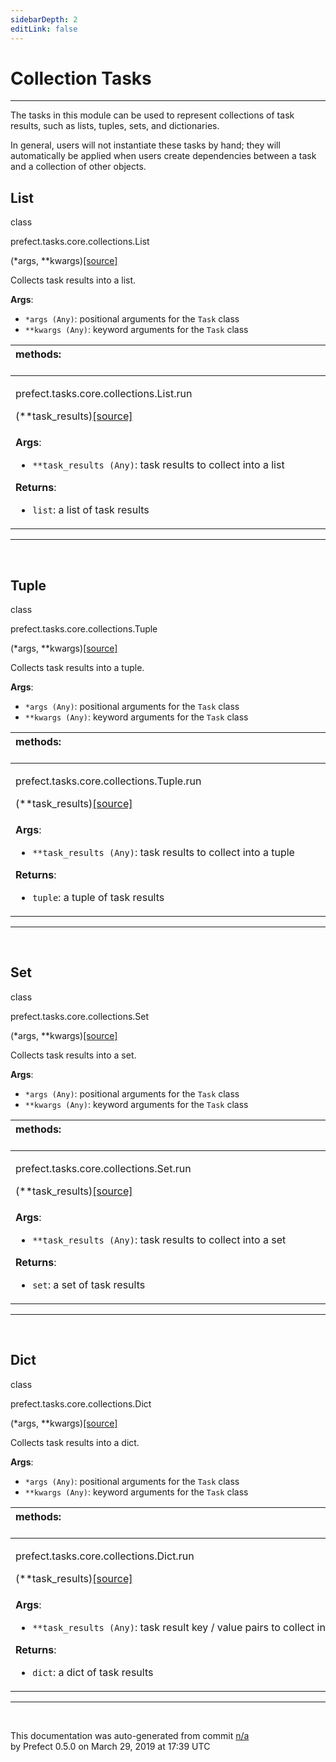 ```yaml
---
sidebarDepth: 2
editLink: false
---
```

# Collection Tasks
---
The tasks in this module can be used to represent collections of task results, such as
lists, tuples, sets, and dictionaries.

In general, users will not instantiate these tasks by hand; they will automatically be
applied when users create dependencies between a task and a collection of other objects.
 ## List
 <div class='class-sig' id='prefect-tasks-core-collections-list'><p class="prefect-sig">class </p><p class="prefect-class">prefect.tasks.core.collections.List</p>(*args, **kwargs)<span class="source"><a href="https://github.com/PrefectHQ/prefect/blob/master/src/prefect/tasks/core/collections.py#L52">[source]</a></span></div>

Collects task results into a list.

**Args**:     <ul class="args"><li class="args">`*args (Any)`: positional arguments for the `Task` class     </li><li class="args">`**kwargs (Any)`: keyword arguments for the `Task` class</li></ul>

|methods: &nbsp;&nbsp;&nbsp;&nbsp;&nbsp;&nbsp;&nbsp;&nbsp;&nbsp;&nbsp;&nbsp;&nbsp;&nbsp;&nbsp;&nbsp;&nbsp;&nbsp;&nbsp;&nbsp;&nbsp;&nbsp;&nbsp;&nbsp;&nbsp;&nbsp;&nbsp;&nbsp;&nbsp;&nbsp;&nbsp;&nbsp;&nbsp;&nbsp;&nbsp;&nbsp;&nbsp;&nbsp;&nbsp;&nbsp;&nbsp;&nbsp;&nbsp;&nbsp;&nbsp;&nbsp;&nbsp;&nbsp;&nbsp;&nbsp;&nbsp;&nbsp;&nbsp;&nbsp;&nbsp;&nbsp;&nbsp;&nbsp;&nbsp;&nbsp;&nbsp;&nbsp;&nbsp;&nbsp;&nbsp;&nbsp;&nbsp;&nbsp;&nbsp;&nbsp;&nbsp;&nbsp;&nbsp;&nbsp;&nbsp;&nbsp;&nbsp;&nbsp;&nbsp;&nbsp;&nbsp;&nbsp;&nbsp;&nbsp;&nbsp;&nbsp;&nbsp;&nbsp;&nbsp;&nbsp;&nbsp;&nbsp;&nbsp;&nbsp;&nbsp;&nbsp;&nbsp;&nbsp;&nbsp;&nbsp;&nbsp;&nbsp;&nbsp;&nbsp;&nbsp;&nbsp;&nbsp;&nbsp;&nbsp;&nbsp;&nbsp;&nbsp;&nbsp;&nbsp;&nbsp;&nbsp;&nbsp;&nbsp;&nbsp;&nbsp;&nbsp;&nbsp;&nbsp;&nbsp;&nbsp;&nbsp;&nbsp;&nbsp;&nbsp;&nbsp;&nbsp;&nbsp;&nbsp;&nbsp;&nbsp;&nbsp;&nbsp;&nbsp;&nbsp;&nbsp;&nbsp;&nbsp;&nbsp;&nbsp;&nbsp;&nbsp;&nbsp;&nbsp;&nbsp;&nbsp;&nbsp;|
|:----|
 | <div class='method-sig' id='prefect-tasks-core-collections-list-run'><p class="prefect-class">prefect.tasks.core.collections.List.run</p>(**task_results)<span class="source"><a href="https://github.com/PrefectHQ/prefect/blob/master/src/prefect/tasks/core/collections.py#L64">[source]</a></span></div>
<p class="methods">**Args**:     <ul class="args"><li class="args">`**task_results (Any)`: task results to collect into a list</li></ul>**Returns**:     <ul class="args"><li class="args">`list`: a list of task results</li></ul></p>|

---
<br>

 ## Tuple
 <div class='class-sig' id='prefect-tasks-core-collections-tuple'><p class="prefect-sig">class </p><p class="prefect-class">prefect.tasks.core.collections.Tuple</p>(*args, **kwargs)<span class="source"><a href="https://github.com/PrefectHQ/prefect/blob/master/src/prefect/tasks/core/collections.py#L75">[source]</a></span></div>

Collects task results into a tuple.

**Args**:     <ul class="args"><li class="args">`*args (Any)`: positional arguments for the `Task` class     </li><li class="args">`**kwargs (Any)`: keyword arguments for the `Task` class</li></ul>

|methods: &nbsp;&nbsp;&nbsp;&nbsp;&nbsp;&nbsp;&nbsp;&nbsp;&nbsp;&nbsp;&nbsp;&nbsp;&nbsp;&nbsp;&nbsp;&nbsp;&nbsp;&nbsp;&nbsp;&nbsp;&nbsp;&nbsp;&nbsp;&nbsp;&nbsp;&nbsp;&nbsp;&nbsp;&nbsp;&nbsp;&nbsp;&nbsp;&nbsp;&nbsp;&nbsp;&nbsp;&nbsp;&nbsp;&nbsp;&nbsp;&nbsp;&nbsp;&nbsp;&nbsp;&nbsp;&nbsp;&nbsp;&nbsp;&nbsp;&nbsp;&nbsp;&nbsp;&nbsp;&nbsp;&nbsp;&nbsp;&nbsp;&nbsp;&nbsp;&nbsp;&nbsp;&nbsp;&nbsp;&nbsp;&nbsp;&nbsp;&nbsp;&nbsp;&nbsp;&nbsp;&nbsp;&nbsp;&nbsp;&nbsp;&nbsp;&nbsp;&nbsp;&nbsp;&nbsp;&nbsp;&nbsp;&nbsp;&nbsp;&nbsp;&nbsp;&nbsp;&nbsp;&nbsp;&nbsp;&nbsp;&nbsp;&nbsp;&nbsp;&nbsp;&nbsp;&nbsp;&nbsp;&nbsp;&nbsp;&nbsp;&nbsp;&nbsp;&nbsp;&nbsp;&nbsp;&nbsp;&nbsp;&nbsp;&nbsp;&nbsp;&nbsp;&nbsp;&nbsp;&nbsp;&nbsp;&nbsp;&nbsp;&nbsp;&nbsp;&nbsp;&nbsp;&nbsp;&nbsp;&nbsp;&nbsp;&nbsp;&nbsp;&nbsp;&nbsp;&nbsp;&nbsp;&nbsp;&nbsp;&nbsp;&nbsp;&nbsp;&nbsp;&nbsp;&nbsp;&nbsp;&nbsp;&nbsp;&nbsp;&nbsp;&nbsp;&nbsp;&nbsp;&nbsp;&nbsp;&nbsp;|
|:----|
 | <div class='method-sig' id='prefect-tasks-core-collections-tuple-run'><p class="prefect-class">prefect.tasks.core.collections.Tuple.run</p>(**task_results)<span class="source"><a href="https://github.com/PrefectHQ/prefect/blob/master/src/prefect/tasks/core/collections.py#L87">[source]</a></span></div>
<p class="methods">**Args**:     <ul class="args"><li class="args">`**task_results (Any)`: task results to collect into a tuple</li></ul>**Returns**:     <ul class="args"><li class="args">`tuple`: a tuple of task results</li></ul></p>|

---
<br>

 ## Set
 <div class='class-sig' id='prefect-tasks-core-collections-set'><p class="prefect-sig">class </p><p class="prefect-class">prefect.tasks.core.collections.Set</p>(*args, **kwargs)<span class="source"><a href="https://github.com/PrefectHQ/prefect/blob/master/src/prefect/tasks/core/collections.py#L98">[source]</a></span></div>

Collects task results into a set.

**Args**:     <ul class="args"><li class="args">`*args (Any)`: positional arguments for the `Task` class     </li><li class="args">`**kwargs (Any)`: keyword arguments for the `Task` class</li></ul>

|methods: &nbsp;&nbsp;&nbsp;&nbsp;&nbsp;&nbsp;&nbsp;&nbsp;&nbsp;&nbsp;&nbsp;&nbsp;&nbsp;&nbsp;&nbsp;&nbsp;&nbsp;&nbsp;&nbsp;&nbsp;&nbsp;&nbsp;&nbsp;&nbsp;&nbsp;&nbsp;&nbsp;&nbsp;&nbsp;&nbsp;&nbsp;&nbsp;&nbsp;&nbsp;&nbsp;&nbsp;&nbsp;&nbsp;&nbsp;&nbsp;&nbsp;&nbsp;&nbsp;&nbsp;&nbsp;&nbsp;&nbsp;&nbsp;&nbsp;&nbsp;&nbsp;&nbsp;&nbsp;&nbsp;&nbsp;&nbsp;&nbsp;&nbsp;&nbsp;&nbsp;&nbsp;&nbsp;&nbsp;&nbsp;&nbsp;&nbsp;&nbsp;&nbsp;&nbsp;&nbsp;&nbsp;&nbsp;&nbsp;&nbsp;&nbsp;&nbsp;&nbsp;&nbsp;&nbsp;&nbsp;&nbsp;&nbsp;&nbsp;&nbsp;&nbsp;&nbsp;&nbsp;&nbsp;&nbsp;&nbsp;&nbsp;&nbsp;&nbsp;&nbsp;&nbsp;&nbsp;&nbsp;&nbsp;&nbsp;&nbsp;&nbsp;&nbsp;&nbsp;&nbsp;&nbsp;&nbsp;&nbsp;&nbsp;&nbsp;&nbsp;&nbsp;&nbsp;&nbsp;&nbsp;&nbsp;&nbsp;&nbsp;&nbsp;&nbsp;&nbsp;&nbsp;&nbsp;&nbsp;&nbsp;&nbsp;&nbsp;&nbsp;&nbsp;&nbsp;&nbsp;&nbsp;&nbsp;&nbsp;&nbsp;&nbsp;&nbsp;&nbsp;&nbsp;&nbsp;&nbsp;&nbsp;&nbsp;&nbsp;&nbsp;&nbsp;&nbsp;&nbsp;&nbsp;&nbsp;&nbsp;|
|:----|
 | <div class='method-sig' id='prefect-tasks-core-collections-set-run'><p class="prefect-class">prefect.tasks.core.collections.Set.run</p>(**task_results)<span class="source"><a href="https://github.com/PrefectHQ/prefect/blob/master/src/prefect/tasks/core/collections.py#L110">[source]</a></span></div>
<p class="methods">**Args**:     <ul class="args"><li class="args">`**task_results (Any)`: task results to collect into a set</li></ul>**Returns**:     <ul class="args"><li class="args">`set`: a set of task results</li></ul></p>|

---
<br>

 ## Dict
 <div class='class-sig' id='prefect-tasks-core-collections-dict'><p class="prefect-sig">class </p><p class="prefect-class">prefect.tasks.core.collections.Dict</p>(*args, **kwargs)<span class="source"><a href="https://github.com/PrefectHQ/prefect/blob/master/src/prefect/tasks/core/collections.py#L121">[source]</a></span></div>

Collects task results into a dict.

**Args**:     <ul class="args"><li class="args">`*args (Any)`: positional arguments for the `Task` class     </li><li class="args">`**kwargs (Any)`: keyword arguments for the `Task` class</li></ul>

|methods: &nbsp;&nbsp;&nbsp;&nbsp;&nbsp;&nbsp;&nbsp;&nbsp;&nbsp;&nbsp;&nbsp;&nbsp;&nbsp;&nbsp;&nbsp;&nbsp;&nbsp;&nbsp;&nbsp;&nbsp;&nbsp;&nbsp;&nbsp;&nbsp;&nbsp;&nbsp;&nbsp;&nbsp;&nbsp;&nbsp;&nbsp;&nbsp;&nbsp;&nbsp;&nbsp;&nbsp;&nbsp;&nbsp;&nbsp;&nbsp;&nbsp;&nbsp;&nbsp;&nbsp;&nbsp;&nbsp;&nbsp;&nbsp;&nbsp;&nbsp;&nbsp;&nbsp;&nbsp;&nbsp;&nbsp;&nbsp;&nbsp;&nbsp;&nbsp;&nbsp;&nbsp;&nbsp;&nbsp;&nbsp;&nbsp;&nbsp;&nbsp;&nbsp;&nbsp;&nbsp;&nbsp;&nbsp;&nbsp;&nbsp;&nbsp;&nbsp;&nbsp;&nbsp;&nbsp;&nbsp;&nbsp;&nbsp;&nbsp;&nbsp;&nbsp;&nbsp;&nbsp;&nbsp;&nbsp;&nbsp;&nbsp;&nbsp;&nbsp;&nbsp;&nbsp;&nbsp;&nbsp;&nbsp;&nbsp;&nbsp;&nbsp;&nbsp;&nbsp;&nbsp;&nbsp;&nbsp;&nbsp;&nbsp;&nbsp;&nbsp;&nbsp;&nbsp;&nbsp;&nbsp;&nbsp;&nbsp;&nbsp;&nbsp;&nbsp;&nbsp;&nbsp;&nbsp;&nbsp;&nbsp;&nbsp;&nbsp;&nbsp;&nbsp;&nbsp;&nbsp;&nbsp;&nbsp;&nbsp;&nbsp;&nbsp;&nbsp;&nbsp;&nbsp;&nbsp;&nbsp;&nbsp;&nbsp;&nbsp;&nbsp;&nbsp;&nbsp;&nbsp;&nbsp;&nbsp;&nbsp;|
|:----|
 | <div class='method-sig' id='prefect-tasks-core-collections-dict-run'><p class="prefect-class">prefect.tasks.core.collections.Dict.run</p>(**task_results)<span class="source"><a href="https://github.com/PrefectHQ/prefect/blob/master/src/prefect/tasks/core/collections.py#L133">[source]</a></span></div>
<p class="methods">**Args**:     <ul class="args"><li class="args">`**task_results (Any)`: task result key / value pairs to collect into a dict</li></ul>**Returns**:     <ul class="args"><li class="args">`dict`: a dict of task results</li></ul></p>|

---
<br>


<p class="auto-gen">This documentation was auto-generated from commit <a href='https://github.com/PrefectHQ/prefect/commit/n/a'>n/a</a> </br>by Prefect 0.5.0 on March 29, 2019 at 17:39 UTC</p>